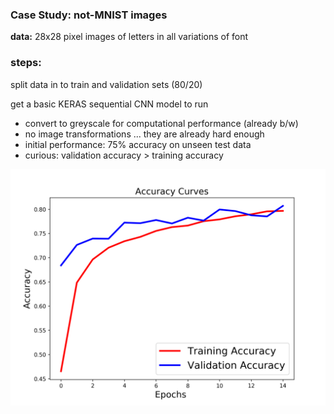 ### Case Study: not-MNIST images

__data:__ 28x28 pixel images of letters in all variations of font

### steps:
split data in to train and validation sets (80/20)

get a basic KERAS sequential CNN model to run
 - convert to greyscale for computational performance (already b/w)
 -  no image transformations ... they are already hard enough
 - initial performance: 75% accuracy on unseen test data 
 - curious: validation accuracy > training accuracy

![initial results](/src/figs/test2_accuracy_curves.png)
